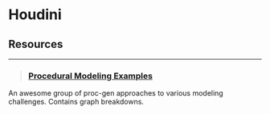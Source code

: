 # Houdini

## Resources
___

> ### [Procedural Modeling Examples](https://www.youtube.com/watch?v=Vx_kYEUvYCA)
An awesome group of proc-gen approaches to various modeling challenges. Contains graph breakdowns.
<!-- -->

